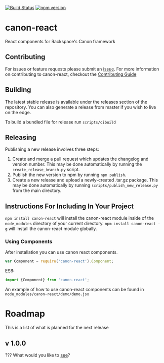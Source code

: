 [![Build Status](https://travis-ci.org/rackerlabs/canon-react.svg)](https://travis-ci.org/rackerlabs/canon-react)
[![npm version](https://badge.fury.io/js/canon-react.svg)](http://badge.fury.io/js/canon-react)

# canon-react
React components for Rackspace's Canon framework

## Contributing
For issues or feature requests please submit an [issue](https://github.com/rackerlabs/canon-react/issues). For more information on contributing to canon-react, checkout the [Contributing Guide](CONTRIBUTING.md)

## Building
The latest stable release is available under the releases section of the repository. You can also generate a release from master if you wish to live on the edge.

To build a bundled file for release run `scripts/cibuild`

## Releasing
Publishing a new release involves three steps:
1. Create and merge a pull request which updates the changelog and version number. This may be done automatically by running the `create_release_branch.py` script.
2. Publish the new version to npm by running `npm publish`.
3. Create a new release and upload a newly-created .tar.gz package. This may be done automatically by running `scripts/publish_new_release.py` from the main directory.

## Instructions For Including In Your Project
`npm install canon-react` will install the canon-react module inside of the `node_modules` directory of your current directory. `npm install canon-react -g` will install the canon-react module globally.

### Using Components
After installation you can use canon react components.

```javascript
var Component = require('canon-react').Component;
```

ES6:

```javascript
import {Component} from 'canon-react';
```

An example of how to use canon-react components can be found in `node_modules/canon-react/demo/demo.jsx`

# Roadmap
This is a list of what is planned for the next release
## v 1.0.0
??? What would you like to [see](https://github.com/rackerlabs/canon-react/issues/new)?
